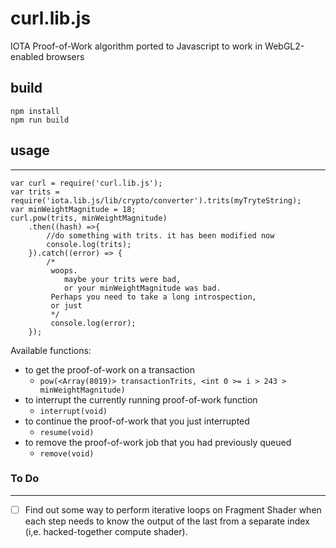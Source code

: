 # curl.lib.js
IOTA Proof-of-Work algorithm ported to Javascript to work in WebGL2-enabled browsers

## build

```
npm install
npm run build
```

## usage
----
```
var curl = require('curl.lib.js');
var trits = require('iota.lib.js/lib/crypto/converter').trits(myTryteString);
var minWeightMagnitude = 18;
curl.pow(trits, minWeightMagnitude)
    .then((hash) =>{
        //do something with trits. it has been modified now
        console.log(trits);
    }).catch((error) => {
        /*
         woops. 
            maybe your trits were bad, 
            or your minWeightMagnitude was bad.
         Perhaps you need to take a long introspection,
         or just
         */
         console.log(error);
    });
```

Available functions:
* to get the proof-of-work on a transaction 
    * `pow(<Array(8019)> transactionTrits, <int 0 >= i > 243 > minWeightMagnitude)` 
* to interrupt the currently running proof-of-work function
    * `interrupt(void)` 
* to continue the proof-of-work that you just interrupted
    * `resume(void)` 
* to remove the proof-of-work job that you had previously queued
    * `remove(void)` 

### To Do
----

- [ ] Find out some way to perform iterative loops on Fragment Shader when each step needs to know the output of the last from a separate index (i,e. hacked-together compute shader).

